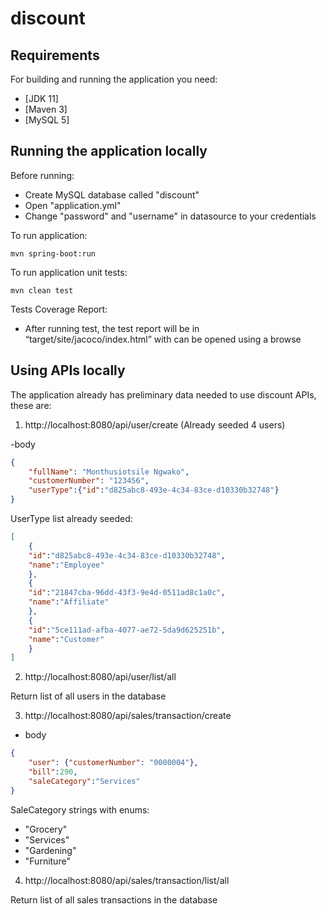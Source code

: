 # discount

## Requirements

For building and running the application you need:
- [JDK 11]
- [Maven 3]
- [MySQL 5]

## Running the application locally
Before running:

* Create MySQL database called "discount"
* Open "application.yml"
* Change "password" and "username" in datasource to your credentials

To run application:

```shell
mvn spring-boot:run
```
To run application unit tests:

```shell
mvn clean test
```

Tests Coverage Report:
* After running test, the test report will be in “target/site/jacoco/index.html” with can be opened using a browse

## Using APIs locally
The application already has preliminary data needed to use discount APIs, these are:

1) http://localhost:8080/api/user/create (Already seeded 4 users)

-body
```json
{
    "fullName": "Monthusiotsile Ngwako",
    "customerNumber": "123456",
    "userType":{"id":"d825abc8-493e-4c34-83ce-d10330b32748"}
}
```
UserType list already seeded:
```json
[
    {
    "id":"d825abc8-493e-4c34-83ce-d10330b32748",
    "name":"Employee"
    },
    {
    "id":"21847cba-96dd-43f3-9e4d-0511ad8c1a0c",
    "name":"Affiliate"
    },
    {
    "id":"5ce111ad-afba-4077-ae72-5da9d625251b",
    "name":"Customer"
    }
]
```

2) http://localhost:8080/api/user/list/all

Return list of all users in the database

3) http://localhost:8080/api/sales/transaction/create
- body
```json
{
    "user": {"customerNumber": "0000004"},
    "bill":290,
    "saleCategory":"Services"
}
```
SaleCategory strings with enums:
* "Grocery"
* "Services"
* "Gardening"
* "Furniture"


4) http://localhost:8080/api/sales/transaction/list/all

Return list of all sales transactions in the database
